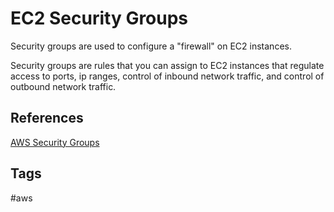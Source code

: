 # EC2 Security Groups

Security groups are used to configure a "firewall" on EC2 instances.  

Security groups are rules that you can assign to EC2 instances that regulate access to ports, ip ranges, control of inbound network traffic, and control of outbound network traffic.  

## References
[AWS Security Groups](https://docs.aws.amazon.com/vpc/latest/userguide/security-groups.html)  
## Tags
#aws
